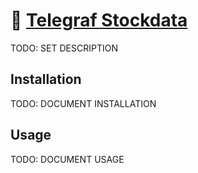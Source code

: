 # 🧦 [Telegraf Stockdata](https://github.com/illallangi/telegraf-stockdata)

TODO: SET DESCRIPTION

## Installation

TODO: DOCUMENT INSTALLATION

## Usage

TODO: DOCUMENT USAGE
